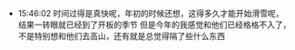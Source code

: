 - 15:46:02 
	时间过得是真快呢，年初的时候还想，这得多久才能开始滑雪呢，结果一转眼就已经到了开板的季节
	但是今年的我感觉和他们已经格格不入了，不是特别想和他们去高山，还有就是总觉得隔了些什么东西 